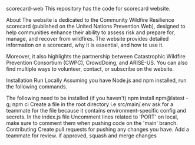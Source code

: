 scorecard-web
This repository has the code for scorecard website.

About
The website is dedicated to the Community Wildfire Resilience scorecard (published on the United Nations Prevention Web), designed to help communities enhance their ability to assess risk and prepare for, manage, and recover from wildfires. The website provides detailed information on a scorecard, why it is essential, and how to use it.

Moreover, it also highlights the partnership between Catastrophic Wildfire Prevention Consortium (CWPC), CrowdDoing, and ARISE-US. You can also find multiple ways to volunteer, contact, or subscribe on the website.

Installation
Run Locally
Assuming you have Node.js and npm installed, run the following commands.

The following need to be installed (if you haven't)
npm install npm@latest -g; 
npm ci
Create a file in the root directory i.e src/main/.env
ask for a teammate for the file because it contains environment-specific config and secrets.
In the index.js file
Uncomment lines related to 'PORT' on local, make sure to comment them when pushing code on the 'main' branch.
Contributing
Create pull requests for pushing any changes you have.
Add a teammate for review.
if approved, squash and merge changes
